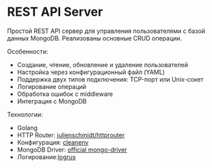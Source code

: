 # REST API Server

Простой REST API сервер для управления пользователями с базой данных MongoDB. Реализованы основные CRUD операции.

Особенности:
- Создание, чтение, обновление и удаление пользователей
- Настройка через конфигурационный файл (YAML)
- Поддержка двух типов подключения: TCP-порт или Unix-сокет
- Логирование операций
- Обработка ошибок с middleware
- Интеграция с MongoDB

Технологии:
- Golang
- HTTP Router: [julienschmidt/httprouter](https://github.com/julienschmidt/httprouter)
- Конфигурация: [cleanenv](https://github.com/ilyakaznacheev/cleanenv)
- MongoDB Driver: [official mongo-driver](https://go.mongodb.org/mongo-driver)
- Логирование:[logrus](https://github.com/sirupsen/logrus)
